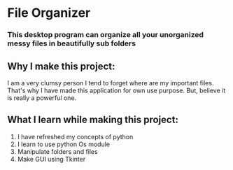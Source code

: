 # File Organizer

### This desktop program can organize all your unorganized messy files in beautifully sub folders

## Why I make this project:

I am a very clumsy person I tend to forget where are my important files. That's why I have made this application for own use purpose. But, believe it is really a powerful one.

## What I learn while making this project:

1. I have refreshed my concepts of python
2. I learn to use python Os module
3. Manipulate folders and files
4. Make GUI using Tkinter